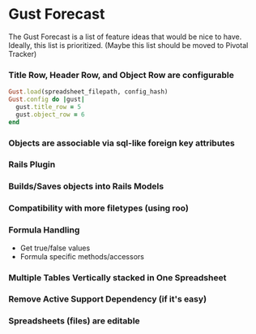 Gust Forecast
=============

The Gust Forecast is a list of feature ideas that would be nice to have.  Ideally, this list is prioritized. (Maybe this list should be moved to Pivotal Tracker)

### Title Row, Header Row, and Object Row are configurable

```ruby
Gust.load(spreadsheet_filepath, config_hash)
Gust.config do |gust|
  gust.title_row = 5
  gust.object_row = 6
end
```

### Objects are associable via sql-like foreign key attributes

### Rails Plugin

### Builds/Saves objects into Rails Models

### Compatibility with more filetypes (using roo)

### Formula Handling

+ Get true/false values
+ Formula specific methods/accessors

### Multiple Tables Vertically stacked in One Spreadsheet

### Remove Active Support Dependency (if it's easy)

### Spreadsheets (files) are editable
